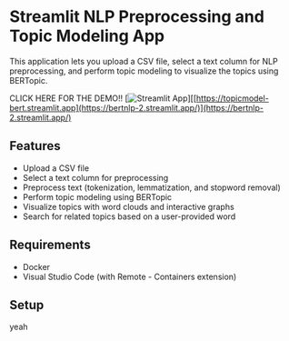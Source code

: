# Streamlit NLP Preprocessing and Topic Modeling App
This application lets you upload a CSV file, select a text column for NLP preprocessing, and perform topic modeling to visualize the topics using BERTopic.

CLICK HERE FOR THE DEMO!! [![Streamlit App](https://static.streamlit.io/badges/streamlit_badge_black_white.svg)][[https://topicmodel-bert.streamlit.app](https://bertnlp-2.streamlit.app/)](https://bertnlp-2.streamlit.app/)


## Features

- Upload a CSV file
- Select a text column for preprocessing
- Preprocess text (tokenization, lemmatization, and stopword removal)
- Perform topic modeling using BERTopic
- Visualize topics with word clouds and interactive graphs
- Search for related topics based on a user-provided word

## Requirements

- Docker
- Visual Studio Code (with Remote - Containers extension)

## Setup
yeah
